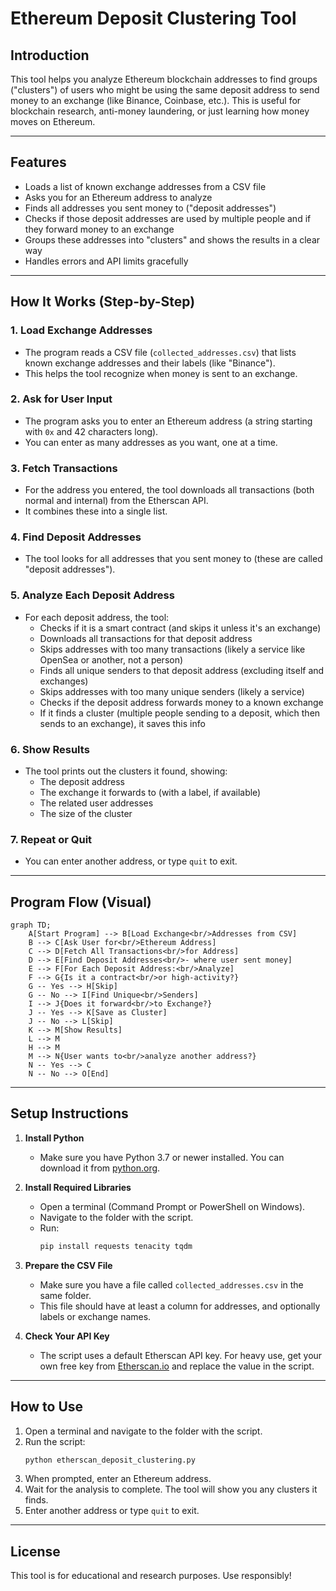 # Ethereum Deposit Clustering Tool

## Introduction

This tool helps you analyze Ethereum blockchain addresses to find groups ("clusters") of users who might be using the same deposit address to send money to an exchange (like Binance, Coinbase, etc.). This is useful for blockchain research, anti-money laundering, or just learning how money moves on Ethereum.

---

## Features

- Loads a list of known exchange addresses from a CSV file
- Asks you for an Ethereum address to analyze
- Finds all addresses you sent money to ("deposit addresses")
- Checks if those deposit addresses are used by multiple people and if they forward money to an exchange
- Groups these addresses into "clusters" and shows the results in a clear way
- Handles errors and API limits gracefully

---

## How It Works (Step-by-Step)

### 1. **Load Exchange Addresses**
- The program reads a CSV file (`collected_addresses.csv`) that lists known exchange addresses and their labels (like "Binance").
- This helps the tool recognize when money is sent to an exchange.

### 2. **Ask for User Input**
- The program asks you to enter an Ethereum address (a string starting with `0x` and 42 characters long).
- You can enter as many addresses as you want, one at a time.

### 3. **Fetch Transactions**
- For the address you entered, the tool downloads all transactions (both normal and internal) from the Etherscan API.
- It combines these into a single list.

### 4. **Find Deposit Addresses**
- The tool looks for all addresses that you sent money to (these are called "deposit addresses").

### 5. **Analyze Each Deposit Address**
- For each deposit address, the tool:
  - Checks if it is a smart contract (and skips it unless it's an exchange)
  - Downloads all transactions for that deposit address
  - Skips addresses with too many transactions (likely a service like OpenSea or another, not a person)
  - Finds all unique senders to that deposit address (excluding itself and exchanges)
  - Skips addresses with too many unique senders (likely a service)
  - Checks if the deposit address forwards money to a known exchange
  - If it finds a cluster (multiple people sending to a deposit, which then sends to an exchange), it saves this info

### 6. **Show Results**
- The tool prints out the clusters it found, showing:
  - The deposit address
  - The exchange it forwards to (with a label, if available)
  - The related user addresses
  - The size of the cluster

### 7. **Repeat or Quit**
- You can enter another address, or type `quit` to exit.

---

## Program Flow (Visual)

```mermaid
graph TD;
    A[Start Program] --> B[Load Exchange<br/>Addresses from CSV]
    B --> C[Ask User for<br/>Ethereum Address]
    C --> D[Fetch All Transactions<br/>for Address]
    D --> E[Find Deposit Addresses<br/>- where user sent money]
    E --> F[For Each Deposit Address:<br/>Analyze]
    F --> G{Is it a contract<br/>or high-activity?}
    G -- Yes --> H[Skip]
    G -- No --> I[Find Unique<br/>Senders]
    I --> J{Does it forward<br/>to Exchange?}
    J -- Yes --> K[Save as Cluster]
    J -- No --> L[Skip]
    K --> M[Show Results]
    L --> M
    H --> M
    M --> N{User wants to<br/>analyze another address?}
    N -- Yes --> C
    N -- No --> O[End]
```

---

## Setup Instructions

1. **Install Python**
   - Make sure you have Python 3.7 or newer installed. You can download it from [python.org](https://www.python.org/downloads/).

2. **Install Required Libraries**
   - Open a terminal (Command Prompt or PowerShell on Windows).
   - Navigate to the folder with the script.
   - Run:
     ```bash
     pip install requests tenacity tqdm
     ```

3. **Prepare the CSV File**
   - Make sure you have a file called `collected_addresses.csv` in the same folder.
   - This file should have at least a column for addresses, and optionally labels or exchange names.

4. **Check Your API Key**
   - The script uses a default Etherscan API key. For heavy use, get your own free key from [Etherscan.io](https://etherscan.io/myapikey) and replace the value in the script.

---

## How to Use

1. Open a terminal and navigate to the folder with the script.
2. Run the script:
   ```bash
   python etherscan_deposit_clustering.py
   ```
3. When prompted, enter an Ethereum address.
4. Wait for the analysis to complete. The tool will show you any clusters it finds.
5. Enter another address or type `quit` to exit.

---

## License

This tool is for educational and research purposes. Use responsibly!
